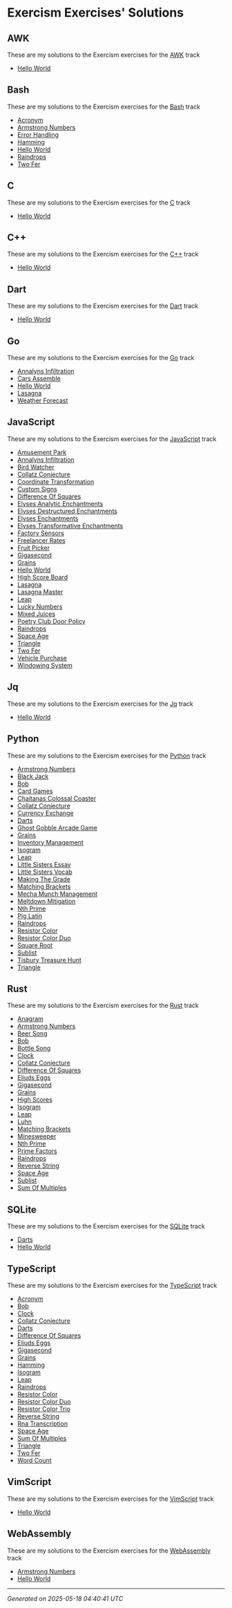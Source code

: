 # Exercism Exercises' Solutions

## AWK

These are my solutions to the Exercism exercises for the [AWK](https://exercism.org/tracks/awk) track

- [Hello World](https://exercism.org/tracks/awk/exercises/hello-world)

## Bash

These are my solutions to the Exercism exercises for the [Bash](https://exercism.org/tracks/bash) track

- [Acronym](https://exercism.org/tracks/bash/exercises/acronym)
- [Armstrong Numbers](https://exercism.org/tracks/bash/exercises/armstrong-numbers)
- [Error Handling](https://exercism.org/tracks/bash/exercises/error-handling)
- [Hamming](https://exercism.org/tracks/bash/exercises/hamming)
- [Hello World](https://exercism.org/tracks/bash/exercises/hello-world)
- [Raindrops](https://exercism.org/tracks/bash/exercises/raindrops)
- [Two Fer](https://exercism.org/tracks/bash/exercises/two-fer)

## C

These are my solutions to the Exercism exercises for the [C](https://exercism.org/tracks/c) track

- [Hello World](https://exercism.org/tracks/c/exercises/hello-world)

## C++

These are my solutions to the Exercism exercises for the [C++](https://exercism.org/tracks/cpp) track

- [Hello World](https://exercism.org/tracks/cpp/exercises/hello-world)

## Dart

These are my solutions to the Exercism exercises for the [Dart](https://exercism.org/tracks/dart) track

- [Hello World](https://exercism.org/tracks/dart/exercises/hello-world)

## Go

These are my solutions to the Exercism exercises for the [Go](https://exercism.org/tracks/go) track

- [Annalyns Infiltration](https://exercism.org/tracks/go/exercises/annalyns-infiltration)
- [Cars Assemble](https://exercism.org/tracks/go/exercises/cars-assemble)
- [Hello World](https://exercism.org/tracks/go/exercises/hello-world)
- [Lasagna](https://exercism.org/tracks/go/exercises/lasagna)
- [Weather Forecast](https://exercism.org/tracks/go/exercises/weather-forecast)

## JavaScript

These are my solutions to the Exercism exercises for the [JavaScript](https://exercism.org/tracks/javascript) track

- [Amusement Park](https://exercism.org/tracks/javascript/exercises/amusement-park)
- [Annalyns Infiltration](https://exercism.org/tracks/javascript/exercises/annalyns-infiltration)
- [Bird Watcher](https://exercism.org/tracks/javascript/exercises/bird-watcher)
- [Collatz Conjecture](https://exercism.org/tracks/javascript/exercises/collatz-conjecture)
- [Coordinate Transformation](https://exercism.org/tracks/javascript/exercises/coordinate-transformation)
- [Custom Signs](https://exercism.org/tracks/javascript/exercises/custom-signs)
- [Difference Of Squares](https://exercism.org/tracks/javascript/exercises/difference-of-squares)
- [Elyses Analytic Enchantments](https://exercism.org/tracks/javascript/exercises/elyses-analytic-enchantments)
- [Elyses Destructured Enchantments](https://exercism.org/tracks/javascript/exercises/elyses-destructured-enchantments)
- [Elyses Enchantments](https://exercism.org/tracks/javascript/exercises/elyses-enchantments)
- [Elyses Transformative Enchantments](https://exercism.org/tracks/javascript/exercises/elyses-transformative-enchantments)
- [Factory Sensors](https://exercism.org/tracks/javascript/exercises/factory-sensors)
- [Freelancer Rates](https://exercism.org/tracks/javascript/exercises/freelancer-rates)
- [Fruit Picker](https://exercism.org/tracks/javascript/exercises/fruit-picker)
- [Gigasecond](https://exercism.org/tracks/javascript/exercises/gigasecond)
- [Grains](https://exercism.org/tracks/javascript/exercises/grains)
- [Hello World](https://exercism.org/tracks/javascript/exercises/hello-world)
- [High Score Board](https://exercism.org/tracks/javascript/exercises/high-score-board)
- [Lasagna](https://exercism.org/tracks/javascript/exercises/lasagna)
- [Lasagna Master](https://exercism.org/tracks/javascript/exercises/lasagna-master)
- [Leap](https://exercism.org/tracks/javascript/exercises/leap)
- [Lucky Numbers](https://exercism.org/tracks/javascript/exercises/lucky-numbers)
- [Mixed Juices](https://exercism.org/tracks/javascript/exercises/mixed-juices)
- [Poetry Club Door Policy](https://exercism.org/tracks/javascript/exercises/poetry-club-door-policy)
- [Raindrops](https://exercism.org/tracks/javascript/exercises/raindrops)
- [Space Age](https://exercism.org/tracks/javascript/exercises/space-age)
- [Triangle](https://exercism.org/tracks/javascript/exercises/triangle)
- [Two Fer](https://exercism.org/tracks/javascript/exercises/two-fer)
- [Vehicle Purchase](https://exercism.org/tracks/javascript/exercises/vehicle-purchase)
- [Windowing System](https://exercism.org/tracks/javascript/exercises/windowing-system)

## Jq

These are my solutions to the Exercism exercises for the [Jq](https://exercism.org/tracks/jq) track

- [Hello World](https://exercism.org/tracks/jq/exercises/hello-world)

## Python

These are my solutions to the Exercism exercises for the [Python](https://exercism.org/tracks/python) track

- [Armstrong Numbers](https://exercism.org/tracks/python/exercises/armstrong-numbers)
- [Black Jack](https://exercism.org/tracks/python/exercises/black-jack)
- [Bob](https://exercism.org/tracks/python/exercises/bob)
- [Card Games](https://exercism.org/tracks/python/exercises/card-games)
- [Chaitanas Colossal Coaster](https://exercism.org/tracks/python/exercises/chaitanas-colossal-coaster)
- [Collatz Conjecture](https://exercism.org/tracks/python/exercises/collatz-conjecture)
- [Currency Exchange](https://exercism.org/tracks/python/exercises/currency-exchange)
- [Darts](https://exercism.org/tracks/python/exercises/darts)
- [Ghost Gobble Arcade Game](https://exercism.org/tracks/python/exercises/ghost-gobble-arcade-game)
- [Grains](https://exercism.org/tracks/python/exercises/grains)
- [Inventory Management](https://exercism.org/tracks/python/exercises/inventory-management)
- [Isogram](https://exercism.org/tracks/python/exercises/isogram)
- [Leap](https://exercism.org/tracks/python/exercises/leap)
- [Little Sisters Essay](https://exercism.org/tracks/python/exercises/little-sisters-essay)
- [Little Sisters Vocab](https://exercism.org/tracks/python/exercises/little-sisters-vocab)
- [Making The Grade](https://exercism.org/tracks/python/exercises/making-the-grade)
- [Matching Brackets](https://exercism.org/tracks/python/exercises/matching-brackets)
- [Mecha Munch Management](https://exercism.org/tracks/python/exercises/mecha-munch-management)
- [Meltdown Mitigation](https://exercism.org/tracks/python/exercises/meltdown-mitigation)
- [Nth Prime](https://exercism.org/tracks/python/exercises/nth-prime)
- [Pig Latin](https://exercism.org/tracks/python/exercises/pig-latin)
- [Raindrops](https://exercism.org/tracks/python/exercises/raindrops)
- [Resistor Color](https://exercism.org/tracks/python/exercises/resistor-color)
- [Resistor Color Duo](https://exercism.org/tracks/python/exercises/resistor-color-duo)
- [Square Root](https://exercism.org/tracks/python/exercises/square-root)
- [Sublist](https://exercism.org/tracks/python/exercises/sublist)
- [Tisbury Treasure Hunt](https://exercism.org/tracks/python/exercises/tisbury-treasure-hunt)
- [Triangle](https://exercism.org/tracks/python/exercises/triangle)

## Rust

These are my solutions to the Exercism exercises for the [Rust](https://exercism.org/tracks/rust) track

- [Anagram](https://exercism.org/tracks/rust/exercises/anagram)
- [Armstrong Numbers](https://exercism.org/tracks/rust/exercises/armstrong-numbers)
- [Beer Song](https://exercism.org/tracks/rust/exercises/beer-song)
- [Bob](https://exercism.org/tracks/rust/exercises/bob)
- [Bottle Song](https://exercism.org/tracks/rust/exercises/bottle-song)
- [Clock](https://exercism.org/tracks/rust/exercises/clock)
- [Collatz Conjecture](https://exercism.org/tracks/rust/exercises/collatz-conjecture)
- [Difference Of Squares](https://exercism.org/tracks/rust/exercises/difference-of-squares)
- [Eliuds Eggs](https://exercism.org/tracks/rust/exercises/eliuds-eggs)
- [Gigasecond](https://exercism.org/tracks/rust/exercises/gigasecond)
- [Grains](https://exercism.org/tracks/rust/exercises/grains)
- [High Scores](https://exercism.org/tracks/rust/exercises/high-scores)
- [Isogram](https://exercism.org/tracks/rust/exercises/isogram)
- [Leap](https://exercism.org/tracks/rust/exercises/leap)
- [Luhn](https://exercism.org/tracks/rust/exercises/luhn)
- [Matching Brackets](https://exercism.org/tracks/rust/exercises/matching-brackets)
- [Minesweeper](https://exercism.org/tracks/rust/exercises/minesweeper)
- [Nth Prime](https://exercism.org/tracks/rust/exercises/nth-prime)
- [Prime Factors](https://exercism.org/tracks/rust/exercises/prime-factors)
- [Raindrops](https://exercism.org/tracks/rust/exercises/raindrops)
- [Reverse String](https://exercism.org/tracks/rust/exercises/reverse-string)
- [Space Age](https://exercism.org/tracks/rust/exercises/space-age)
- [Sublist](https://exercism.org/tracks/rust/exercises/sublist)
- [Sum Of Multiples](https://exercism.org/tracks/rust/exercises/sum-of-multiples)

## SQLite

These are my solutions to the Exercism exercises for the [SQLite](https://exercism.org/tracks/sqlite) track

- [Darts](https://exercism.org/tracks/sqlite/exercises/darts)
- [Hello World](https://exercism.org/tracks/sqlite/exercises/hello-world)

## TypeScript

These are my solutions to the Exercism exercises for the [TypeScript](https://exercism.org/tracks/typescript) track

- [Acronym](https://exercism.org/tracks/typescript/exercises/acronym)
- [Bob](https://exercism.org/tracks/typescript/exercises/bob)
- [Clock](https://exercism.org/tracks/typescript/exercises/clock)
- [Collatz Conjecture](https://exercism.org/tracks/typescript/exercises/collatz-conjecture)
- [Darts](https://exercism.org/tracks/typescript/exercises/darts)
- [Difference Of Squares](https://exercism.org/tracks/typescript/exercises/difference-of-squares)
- [Eliuds Eggs](https://exercism.org/tracks/typescript/exercises/eliuds-eggs)
- [Gigasecond](https://exercism.org/tracks/typescript/exercises/gigasecond)
- [Grains](https://exercism.org/tracks/typescript/exercises/grains)
- [Hamming](https://exercism.org/tracks/typescript/exercises/hamming)
- [Isogram](https://exercism.org/tracks/typescript/exercises/isogram)
- [Leap](https://exercism.org/tracks/typescript/exercises/leap)
- [Raindrops](https://exercism.org/tracks/typescript/exercises/raindrops)
- [Resistor Color](https://exercism.org/tracks/typescript/exercises/resistor-color)
- [Resistor Color Duo](https://exercism.org/tracks/typescript/exercises/resistor-color-duo)
- [Resistor Color Trio](https://exercism.org/tracks/typescript/exercises/resistor-color-trio)
- [Reverse String](https://exercism.org/tracks/typescript/exercises/reverse-string)
- [Rna Transcription](https://exercism.org/tracks/typescript/exercises/rna-transcription)
- [Space Age](https://exercism.org/tracks/typescript/exercises/space-age)
- [Sum Of Multiples](https://exercism.org/tracks/typescript/exercises/sum-of-multiples)
- [Triangle](https://exercism.org/tracks/typescript/exercises/triangle)
- [Two Fer](https://exercism.org/tracks/typescript/exercises/two-fer)
- [Word Count](https://exercism.org/tracks/typescript/exercises/word-count)

## VimScript

These are my solutions to the Exercism exercises for the [VimScript](https://exercism.org/tracks/vimscript) track

- [Hello World](https://exercism.org/tracks/vimscript/exercises/hello-world)

## WebAssembly

These are my solutions to the Exercism exercises for the [WebAssembly](https://exercism.org/tracks/webassembly) track

- [Armstrong Numbers](https://exercism.org/tracks/wasm/exercises/armstrong-numbers)
- [Hello World](https://exercism.org/tracks/wasm/exercises/hello-world)

---
*Generated on 2025-05-18 04:40:41 UTC*
